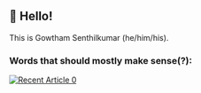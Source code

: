##  👋 Hello!
This is Gowtham Senthilkumar (he/him/his). 

### Words that should mostly make sense(?):
<a target="_blank" href="https://github-readme-medium-recent-article.vercel.app/medium/@gowtham291/0"><img src="https://github-readme-medium-recent-article.vercel.app/medium/@gowtham291/0" alt="Recent Article 0"> 
<!--
**gowtham291/gowtham291** is a ✨ _special_ ✨ repository because its `README.md` (this file) appears on your GitHub profile.

Here are some ideas to get you started:

- 🔭 I’m currently working on ...
- 🌱 I’m currently learning ...
- 👯 I’m looking to collaborate on ...
- 🤔 I’m looking for help with ...
- 💬 Ask me about ...
- 📫 How to reach me: ...
- 😄 Pronouns: ...
- ⚡ Fun fact: ...
-->
